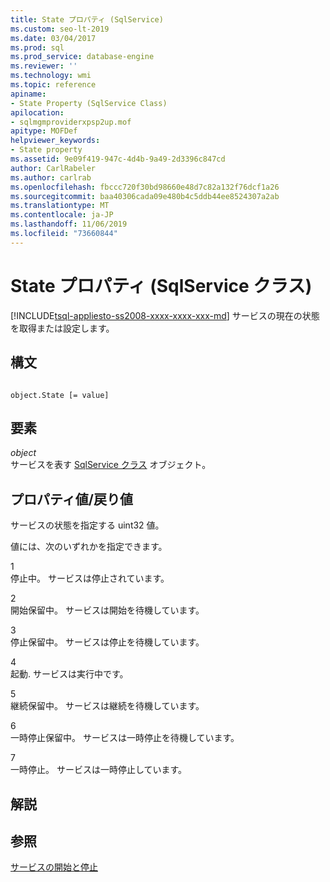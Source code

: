 ```yaml
---
title: State プロパティ (SqlService)
ms.custom: seo-lt-2019
ms.date: 03/04/2017
ms.prod: sql
ms.prod_service: database-engine
ms.reviewer: ''
ms.technology: wmi
ms.topic: reference
apiname:
- State Property (SqlService Class)
apilocation:
- sqlmgmproviderxpsp2up.mof
apitype: MOFDef
helpviewer_keywords:
- State property
ms.assetid: 9e09f419-947c-4d4b-9a49-2d3396c847cd
author: CarlRabeler
ms.author: carlrab
ms.openlocfilehash: fbccc720f30bd98660e48d7c82a132f76dcf1a26
ms.sourcegitcommit: baa40306cada09e480b4c5ddb44ee8524307a2ab
ms.translationtype: MT
ms.contentlocale: ja-JP
ms.lasthandoff: 11/06/2019
ms.locfileid: "73660844"
---
```

# <a name="state-property-sqlservice-class"></a>State プロパティ (SqlService クラス)
[!INCLUDE[tsql-appliesto-ss2008-xxxx-xxxx-xxx-md](../../../includes/tsql-appliesto-ss2008-xxxx-xxxx-xxx-md.md)]
  サービスの現在の状態を取得または設定します。  
  
## <a name="syntax"></a>構文  
  
```  
  
object.State [= value]  
```  
  
## <a name="parts"></a>要素  
 *object*  
 サービスを表す [SqlService クラス](../../../relational-databases/wmi-provider-configuration-classes/sqlservice-class/sqlservice-class.md) オブジェクト。  
  
## <a name="property-valuereturn-value"></a>プロパティ値/戻り値  
 サービスの状態を指定する uint32 値。  
  
 値には、次のいずれかを指定できます。  
  
 1  
 停止中。 サービスは停止されています。  
  
 2  
 開始保留中。 サービスは開始を待機しています。  
  
 3  
 停止保留中。 サービスは停止を待機しています。  
  
 4  
 起動. サービスは実行中です。  
  
 5  
 継続保留中。 サービスは継続を待機しています。  
  
 6  
 一時停止保留中。 サービスは一時停止を待機しています。  
  
 7  
 一時停止。 サービスは一時停止しています。  
  
## <a name="remarks"></a>解説  
  
## <a name="see-also"></a>参照  
 [サービスの開始と停止](https://technet.microsoft.com/library/ms174886\(v=sql.105\).aspx)  
  
  
